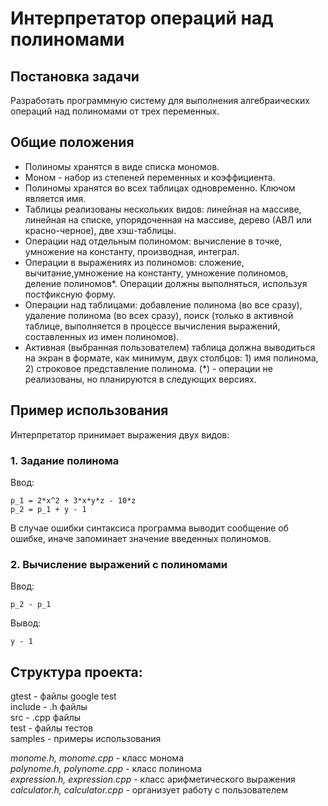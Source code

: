 # Интерпретатор операций над полиномами
## Постановка задачи
Разработать программную систему для выполнения алгебраических операций над полиномами от трех переменных.
## Общие положения
* Полиномы хранятся в виде списка мономов.
* Моном - набор из степеней переменных и коэффициента.
* Полиномы хранятся во всех таблицах одновременно. Ключом является имя.
* Таблицы реализованы нескольких видов: линейная на массиве, линейная на списке, упорядоченная на массиве, дерево (АВЛ или красно-черное), две хэш-таблицы.
* Операции над отдельным полиномом: вычисление в точке, умножение на константу, производная, интеграл.
* Операции в выражениях из полиномов: сложение, вычитание,умножение на константу, умножение полиномов, деление полиномов*. Операции должны выполняться, используя постфиксную форму.
* Операции над таблицами: добавление полинома (во все сразу), удаление полинома (во всех сразу), поиск (только в активной таблице, выполняется в процессе вычисления выражений, составленных из имен полиномов).
* Активная (выбранная пользователем) таблица должна выводиться на экран в формате, как минимум, двух столбцов: 1) имя полинома, 2) строковое представление полинома.
  (*) - операции не реализованы, но планируются в следующих версиях.
## Пример использования
Интерпретатор принимает выражения двух видов:
### 1. Задание полинома
Ввод:
```
p_1 = 2*x^2 + 3*x*y*z - 10*z
p_2 = p_1 + y - 1
```
В случае ошибки синтаксиса программа выводит сообщение об ошибке, иначе запоминает значение введенных полиномов.  
### 2. Вычисление выражений с полиномами  
Ввод:
```
p_2 - p_1
```
Вывод:
```
y - 1
```
## Структура проекта:
gtest - файлы google test  
include - .h файлы  
src - .cpp файлы  
test - файлы тестов  
samples - примеры использования
    
_monome.h, monome.cpp_ - класс монома  
_polynome.h, polynome.cpp_ - класс полинома  
_expression.h, expression.cpp_ - класс арифметического выражения  
_calculator.h, calculator.cpp_ - организует работу с пользователем  
